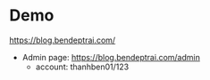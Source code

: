 # Demo
https://blog.bendeptrai.com/
- Admin page: https://blog.bendeptrai.com/admin
  + account: thanhben01/123

